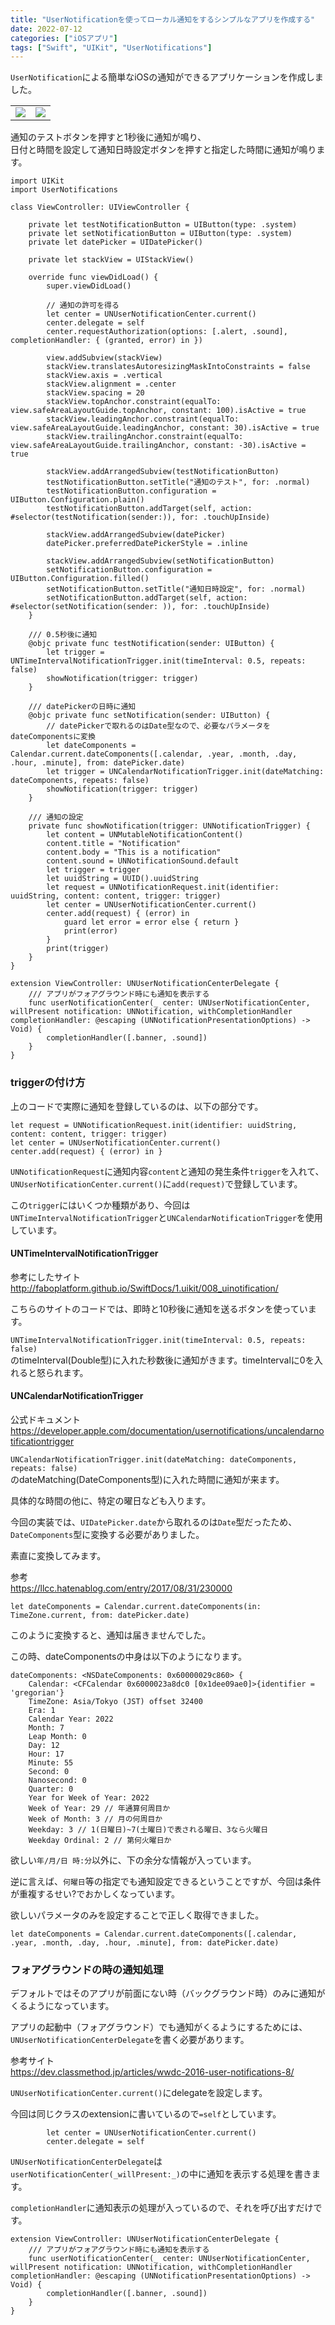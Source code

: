 ```yaml
---
title: "UserNotificationを使ってローカル通知をするシンプルなアプリを作成する"
date: 2022-07-12
categories: ["iOSアプリ"]
tags: ["Swift", "UIKit", "UserNotifications"]
---
```


`UserNotification`による簡単なiOSの通知ができるアプリケーションを作成しました。

<table>
<td><img src=./screenshot.png></td>
<td><img src=./screenshotnotified.png></td>
</table>

通知のテストボタンを押すと1秒後に通知が鳴り、  
日付と時間を設定して通知日時設定ボタンを押すと指定した時間に通知が鳴ります。

```
import UIKit
import UserNotifications

class ViewController: UIViewController {
    
    private let testNotificationButton = UIButton(type: .system)
    private let setNotificationButton = UIButton(type: .system)
    private let datePicker = UIDatePicker()
    
    private let stackView = UIStackView()
    
    override func viewDidLoad() {
        super.viewDidLoad()
        
        // 通知の許可を得る
        let center = UNUserNotificationCenter.current()
        center.delegate = self
        center.requestAuthorization(options: [.alert, .sound], completionHandler: { (granted, error) in })
        
        view.addSubview(stackView)
        stackView.translatesAutoresizingMaskIntoConstraints = false
        stackView.axis = .vertical
        stackView.alignment = .center
        stackView.spacing = 20
        stackView.topAnchor.constraint(equalTo: view.safeAreaLayoutGuide.topAnchor, constant: 100).isActive = true
        stackView.leadingAnchor.constraint(equalTo: view.safeAreaLayoutGuide.leadingAnchor, constant: 30).isActive = true
        stackView.trailingAnchor.constraint(equalTo: view.safeAreaLayoutGuide.trailingAnchor, constant: -30).isActive = true
        
        stackView.addArrangedSubview(testNotificationButton)
        testNotificationButton.setTitle("通知のテスト", for: .normal)
        testNotificationButton.configuration = UIButton.Configuration.plain()
        testNotificationButton.addTarget(self, action: #selector(testNotification(sender:)), for: .touchUpInside)
        
        stackView.addArrangedSubview(datePicker)
        datePicker.preferredDatePickerStyle = .inline
        
        stackView.addArrangedSubview(setNotificationButton)
        setNotificationButton.configuration = UIButton.Configuration.filled()
        setNotificationButton.setTitle("通知日時設定", for: .normal)
        setNotificationButton.addTarget(self, action: #selector(setNotification(sender: )), for: .touchUpInside)
    }
    
    /// 0.5秒後に通知
    @objc private func testNotification(sender: UIButton) {
        let trigger = UNTimeIntervalNotificationTrigger.init(timeInterval: 0.5, repeats: false)
        showNotification(trigger: trigger)
    }
    
    /// datePickerの日時に通知
    @objc private func setNotification(sender: UIButton) {
        // datePickerで取れるのはDate型なので、必要なパラメータをdateComponentsに変換
        let dateComponents = Calendar.current.dateComponents([.calendar, .year, .month, .day, .hour, .minute], from: datePicker.date)
        let trigger = UNCalendarNotificationTrigger.init(dateMatching: dateComponents, repeats: false)
        showNotification(trigger: trigger)
    }
    
    /// 通知の設定
    private func showNotification(trigger: UNNotificationTrigger) {
        let content = UNMutableNotificationContent()
        content.title = "Notification"
        content.body = "This is a notification"
        content.sound = UNNotificationSound.default
        let trigger = trigger
        let uuidString = UUID().uuidString
        let request = UNNotificationRequest.init(identifier: uuidString, content: content, trigger: trigger)
        let center = UNUserNotificationCenter.current()
        center.add(request) { (error) in
            guard let error = error else { return }
            print(error)
        }
        print(trigger)
    }
}

extension ViewController: UNUserNotificationCenterDelegate {
    /// アプリがフォアグラウンド時にも通知を表示する
    func userNotificationCenter(_ center: UNUserNotificationCenter, willPresent notification: UNNotification, withCompletionHandler completionHandler: @escaping (UNNotificationPresentationOptions) -> Void) {
        completionHandler([.banner, .sound])
    }
}
```

### triggerの付け方

上のコードで実際に通知を登録しているのは、以下の部分です。
```
let request = UNNotificationRequest.init(identifier: uuidString, content: content, trigger: trigger)
let center = UNUserNotificationCenter.current()
center.add(request) { (error) in }
```
`UNNotificationRequest`に通知内容`content`と通知の発生条件`trigger`を入れて、
`UNUserNotificationCenter.current()`に`add(request)`で登録しています。

この`trigger`にはいくつか種類があり、今回は`UNTimeIntervalNotificationTrigger`と`UNCalendarNotificationTrigger`を使用しています。


#### UNTimeIntervalNotificationTrigger

参考にしたサイト  
http://faboplatform.github.io/SwiftDocs/1.uikit/008_uinotification/

こちらのサイトのコードでは、即時と10秒後に通知を送るボタンを使っています。

`UNTimeIntervalNotificationTrigger.init(timeInterval: 0.5, repeats: false)`  
のtimeInterval(Double型)に入れた秒数後に通知がきます。timeIntervalに0を入れると怒られます。

  
#### UNCalendarNotificationTrigger

公式ドキュメント
https://developer.apple.com/documentation/usernotifications/uncalendarnotificationtrigger

`UNCalendarNotificationTrigger.init(dateMatching: dateComponents, repeats: false)`  
のdateMatching(DateComponents型)に入れた時間に通知が来ます。

具体的な時間の他に、特定の曜日なども入ります。

今回の実装では、`UIDatePicker.date`から取れるのは`Date`型だったため、`DateComponents`型に変換する必要がありました。

素直に変換してみます。

参考  
https://llcc.hatenablog.com/entry/2017/08/31/230000

```
let dateComponents = Calendar.current.dateComponents(in: TimeZone.current, from: datePicker.date)
```
このように変換すると、通知は届きませんでした。

この時、dateComponentsの中身は以下のようになります。

```
dateComponents: <NSDateComponents: 0x60000029c860> {
    Calendar: <CFCalendar 0x6000023a8dc0 [0x1dee09ae0]>{identifier = 'gregorian'}
    TimeZone: Asia/Tokyo (JST) offset 32400
    Era: 1
    Calendar Year: 2022
    Month: 7
    Leap Month: 0
    Day: 12
    Hour: 17
    Minute: 55
    Second: 0
    Nanosecond: 0
    Quarter: 0
    Year for Week of Year: 2022
    Week of Year: 29 // 年通算何周目か
    Week of Month: 3 // 月の何周目か
    Weekday: 3 // 1(日曜日)~7(土曜日)で表される曜日、3なら火曜日
    Weekday Ordinal: 2 // 第何火曜日か
```
欲しい`年/月/日 時:分`以外に、下の余分な情報が入っています。

逆に言えば、`何曜日`等の指定でも通知設定できるということですが、今回は条件が重複するせい?でおかしくなっています。

欲しいパラメータのみを設定することで正しく取得できました。

```
let dateComponents = Calendar.current.dateComponents([.calendar, .year, .month, .day, .hour, .minute], from: datePicker.date)
```

### フォアグラウンドの時の通知処理

デフォルトではそのアプリが前面にない時（バックグラウンド時）のみに通知がくるようになっています。

アプリの起動中（フォアグラウンド）でも通知がくるようにするためには、`UNUserNotificationCenterDelegate`を書く必要があります。

参考サイト  
https://dev.classmethod.jp/articles/wwdc-2016-user-notifications-8/

`UNUserNotificationCenter.current()`にdelegateを設定します。

今回は同じクラスのextensionに書いているので`=self`としています。

```
        let center = UNUserNotificationCenter.current()
        center.delegate = self
```

`UNUserNotificationCenterDelegate`は`userNotificationCenter(_willPresent:_)`の中に通知を表示する処理を書きます。

`completionHandler`に通知表示の処理が入っているので、それを呼び出すだけです。

```
extension ViewController: UNUserNotificationCenterDelegate {
    /// アプリがフォアグラウンド時にも通知を表示する
    func userNotificationCenter(_ center: UNUserNotificationCenter, willPresent notification: UNNotification, withCompletionHandler completionHandler: @escaping (UNNotificationPresentationOptions) -> Void) {
        completionHandler([.banner, .sound])
    }
}
```